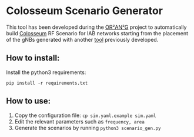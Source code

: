 # Colosseum Scenario Generator

This tool has been developed during the [OR²AN²G](https://or2an2g.dais.unive.it/) project to automatically build [Colosseum](https://www.northeastern.edu/colosseum/) RF Scenario for IAB networks starting from the placement of the gNBs generated with another [tool](https://github.com/UniVe-NeDS-Lab/TrueBS) previously developed.

## How to install:

Install the python3 requirements:

`pip install -r requirements.txt`

## How to use:

1. Copy the configuration file: `cp sim.yaml.example sim.yaml`
2. Edit the relevant parameters such as `frequency, area`
3. Generate the scenarios by running `python3 scenario_gen.py`
